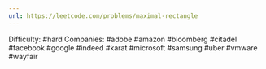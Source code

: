 ```yaml
---
url: https://leetcode.com/problems/maximal-rectangle
---
```


Difficulty: #hard
Companies: #adobe #amazon #bloomberg #citadel #facebook #google #indeed #karat #microsoft #samsung #uber #vmware #wayfair